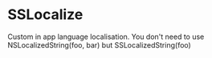 # SSLocalize
Custom in app language localisation. You don't need to use NSLocalizedString(foo, bar) but SSLocalizedString(foo)
